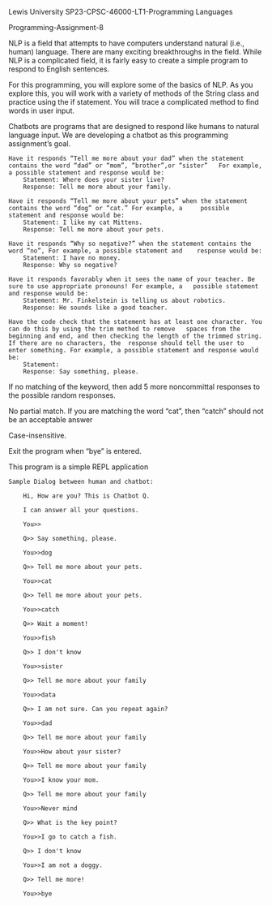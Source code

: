 Lewis University SP23-CPSC-46000-LT1-Programming Languages

Programming-Assignment-8

NLP is a field that attempts to have computers understand natural (i.e., human) language. There are many exciting breakthroughs in the field. While NLP is a complicated field, it is fairly easy to create a simple program to respond to English sentences.

For this programming, you will explore some of the basics of NLP. As you explore this, you will work with a variety of methods of the String class and practice using the if statement. You will trace a complicated method to find words in user input.

Chatbots are programs that are designed to respond like humans to natural language input.  We are developing a chatbot as this programming assignment’s goal.

	Have it responds “Tell me more about your dad” when the statement contains the word “dad” or “mom”, “brother”,or “sister” 	For example, a possible statement and response would be:
		Statement: Where does your sister live?
		Response: Tell me more about your family.

	Have it responds “Tell me more about your pets” when the statement contains the word “dog” or “cat.” For example, a 	possible statement and response would be:
		Statement: I like my cat Mittens.
		Response: Tell me more about your pets.

	Have it responds “Why so negative?” when the statement contains the word “no”, For example, a possible statement and 	response would be:
		Statement: I have no money.
		Response: Why so negative?

	Have it responds favorably when it sees the name of your teacher. Be sure to use appropriate pronouns! For example, a 	possible statement and response would be:
		Statement: Mr. Finkelstein is telling us about robotics.
		Response: He sounds like a good teacher.

	Have the code check that the statement has at least one character. You can do this by using the trim method to remove 	spaces from the beginning and end, and then checking the length of the trimmed string. If there are no characters, the 	response should tell the user to enter something. For example, a possible statement and response would be:
		Statement:
		Response: Say something, please.

If no matching of the keyword, then add 5 more noncommittal responses to the possible random responses.

No partial match.  If you are matching the word “cat”, then “catch” should not be an acceptable answer

Case-insensitive.

Exit the program when “bye” is entered.

This program is a simple REPL application


	Sample Dialog between human and chatbot:

		Hi, How are you? This is Chatbot Q.

		I can answer all your questions.

		You>>

		Q>> Say something, please.

		You>>dog

		Q>> Tell me more about your pets.

		You>>cat

		Q>> Tell me more about your pets.

		You>>catch

		Q>> Wait a moment!

		You>>fish

		Q>> I don't know

		You>>sister

		Q>> Tell me more about your family

		You>>data

		Q>> I am not sure. Can you repeat again?

		You>>dad

		Q>> Tell me more about your family

		You>>How about your sister?

		Q>> Tell me more about your family

		You>>I know your mom.

		Q>> Tell me more about your family

		You>>Never mind

		Q>> What is the key point?

		You>>I go to catch a fish.

		Q>> I don't know

		You>>I am not a doggy.

		Q>> Tell me more!

		You>>bye
